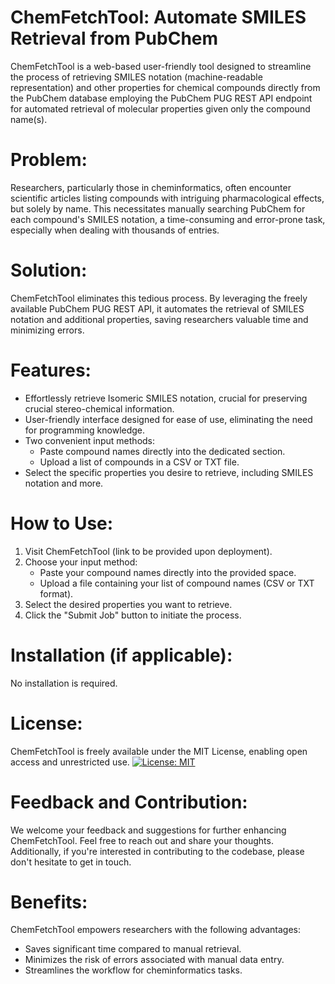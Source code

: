# ChemFetchTool: Automate SMILES Retrieval from PubChem
ChemFetchTool is a web-based user-friendly tool designed to streamline the process of retrieving SMILES notation (machine-readable representation) and other properties for chemical compounds directly from the PubChem database employing the PubChem PUG REST API endpoint for automated retrieval of molecular properties given only the compound name(s).

# Problem:
Researchers, particularly those in cheminformatics, often encounter scientific articles listing compounds with intriguing pharmacological effects, but solely by name. This necessitates manually searching PubChem for each compound's SMILES notation, a time-consuming and error-prone task, especially when dealing with thousands of entries.

# Solution:
ChemFetchTool eliminates this tedious process. By leveraging the freely available PubChem PUG REST API, it automates the retrieval of SMILES notation and additional properties, saving researchers valuable time and minimizing errors.

# Features:
- Effortlessly retrieve Isomeric SMILES notation, crucial for preserving crucial stereo-chemical information.
- User-friendly interface designed for ease of use, eliminating the need for programming knowledge.
- Two convenient input methods:
   - Paste compound names directly into the dedicated section.
   - Upload a list of compounds in a CSV or TXT file.
- Select the specific properties you desire to retrieve, including SMILES notation and more.

# How to Use:
1. Visit ChemFetchTool (link to be provided upon deployment).
2. Choose your input method:
    - Paste your compound names directly into the provided space.
    - Upload a file containing your list of compound names (CSV or TXT format).
3. Select the desired properties you want to retrieve.
4. Click the "Submit Job" button to initiate the process.

# Installation (if applicable):
No installation is required.

# License:
ChemFetchTool is freely available under the MIT License, enabling open access and unrestricted use. [![License: MIT](https://img.shields.io/badge/License-MIT-yellow.svg)](https://opensource.org/licenses/MIT)

# Feedback and Contribution:
We welcome your feedback and suggestions for further enhancing ChemFetchTool. Feel free to reach out and share your thoughts. Additionally, if you're interested in contributing to the codebase, please don't hesitate to get in touch.

# Benefits:
ChemFetchTool empowers researchers with the following advantages:
- Saves significant time compared to manual retrieval.
- Minimizes the risk of errors associated with manual data entry.
- Streamlines the workflow for cheminformatics tasks.
